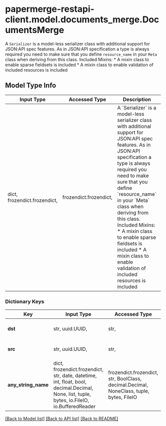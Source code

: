 # papermerge-restapi-client.model.documents_merge.DocumentsMerge

A `Serializer` is a model-less serializer class with additional support for JSON:API spec features.  As in JSON:API specification a type is always required you need to make sure that you define `resource_name` in your `Meta` class when deriving from this class.  Included Mixins:  * A mixin class to enable sparse fieldsets is included * A mixin class to enable validation of included resources is included

## Model Type Info
Input Type | Accessed Type | Description | Notes
------------ | ------------- | ------------- | -------------
dict, frozendict.frozendict,  | frozendict.frozendict,  | A &#x60;Serializer&#x60; is a model-less serializer class with additional support for JSON:API spec features.  As in JSON:API specification a type is always required you need to make sure that you define &#x60;resource_name&#x60; in your &#x60;Meta&#x60; class when deriving from this class.  Included Mixins:  * A mixin class to enable sparse fieldsets is included * A mixin class to enable validation of included resources is included | 

### Dictionary Keys
Key | Input Type | Accessed Type | Description | Notes
------------ | ------------- | ------------- | ------------- | -------------
**dst** | str, uuid.UUID,  | str,  |  | value must be a uuid
**src** | str, uuid.UUID,  | str,  |  | value must be a uuid
**any_string_name** | dict, frozendict.frozendict, str, date, datetime, int, float, bool, decimal.Decimal, None, list, tuple, bytes, io.FileIO, io.BufferedReader | frozendict.frozendict, str, BoolClass, decimal.Decimal, NoneClass, tuple, bytes, FileIO | any string name can be used but the value must be the correct type | [optional]

[[Back to Model list]](../../README.md#documentation-for-models) [[Back to API list]](../../README.md#documentation-for-api-endpoints) [[Back to README]](../../README.md)

